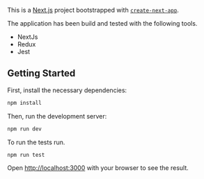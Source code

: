 This is a [Next.js](https://nextjs.org/) project bootstrapped with [`create-next-app`](https://github.com/vercel/next.js/tree/canary/packages/create-next-app).

The application has been build and tested with the following tools.

- NextJs
- Redux
- Jest

## Getting Started

First, install the necessary dependencies:

```bash
npm install
```

Then, run the development server:

```bash
npm run dev
```

To run the tests run.

```bash
npm run test
```

Open [http://localhost:3000](http://localhost:3000) with your browser to see the result.

